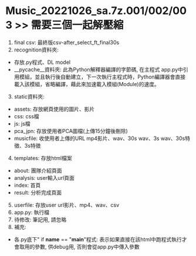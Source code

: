 # Music_20221026_sa.7z.001/002/003 >> 需要三個一起解壓縮

1. final csv: 最終版csv-after_select_ft_final30s
2. recognition資料夾: 
  - 存放.py程式、DL model
  - __pycache__資料夾: 此為Python解釋器編譯的字節碼, 在主程式 app.py中引用模組，並且執行後自動建立，下一次執行主程式時，Python編譯器會直接載入該模組，省略編譯，藉此來加速載入模組(Module)的速度。
3. static資料夾: 
  - assets: 存放網頁使用的圖片、影片
  - css: css檔
  - js: js檔
  - pca_jpn: 存放使用者PCA圖檔(上傳15分鐘後刪除)
  - musicfile: 收使用者上傳的URL mp4影片、wav、30s wav、3s wav、30s特徵、3s特徵
4. templates: 存放html檔案 
  - about: 團隊介紹頁面
  - analysis: user輸入url頁面
  - index: 首頁
  - result: 分析完成頁面
5. userfile: 存放user url影片、mp4、wav、csv
6. app.py: 執行檔
7. 待修改: 筆記用, 請忽略
8. 補充: 
  - 各.py底下" if __name__ == "__main__"程式: 表示如果直接在該html中跑程式執行才會取用的參數, 供debug用, 否則會從app.py中傳入參數
